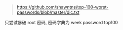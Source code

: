 > https://github.com/shawntns/top-100-worst-passwords/blob/master/dic.txt

只尝试暴破 root 密码, 密码字典为 week password top100
